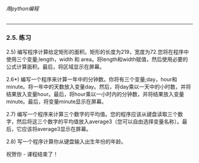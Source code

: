 ###### 用python编程
---

### 2.5. 练习
2.5) 编写程序计算给定矩形的面积。矩形的长度为219，宽度为72.您将在程序中使用三个变量;length，width 和 area。将length和width赋值，然后使用必要的公式计算面积。最后，将区域显示在屏幕。

2.6*) 编写一个程序来计算一年中的分钟数。你将有三个变量;day，hour和minute。将一年中的天数放入变量day。然后，将day乘以一天中的小时数，并将结果放入变量hour。最后，将hour乘以一小时内的分钟数，并将结果放入变量minute。最后，将变量minute显示在屏幕。

2.7) 编写一个程序来计算三个数字的平均值。您的程序应该从键盘读取三个数字，然后将这三个数字的平均值放入average3（您可以自由选择变量名称）。最后，它应该将average3显示在屏幕。


2.8) 写一个程序计算你从键盘输入出生年份的年龄。

祝贺你 - 课程结束了！

